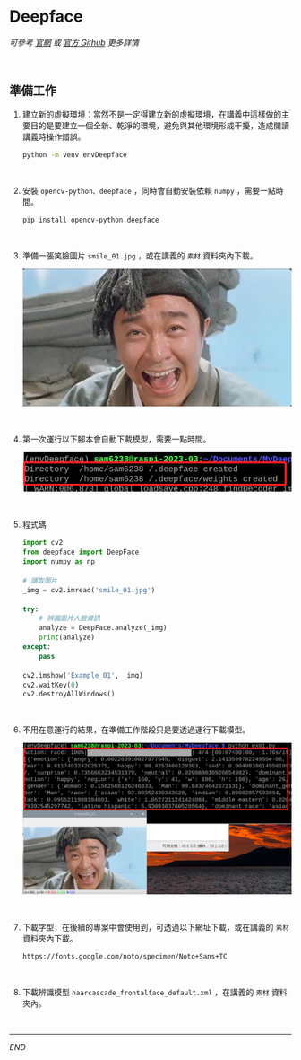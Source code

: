 # Deepface

_可參考 [官網](https://viso.ai/computer-vision/deepface/) 或 [官方 Github](https://github.com/serengil/deepface) 更多詳情_

<br>

## 準備工作

1. 建立新的虛擬環境：當然不是一定得建立新的虛擬環境，在講義中這樣做的主要目的是要建立一個全新、乾淨的環境，避免與其他環境形成干擾，造成閱讀講義時操作錯誤。

    ```bash
    python -m venv envDeepface
    ```

<br>

2. 安裝 `opencv-python、deepface` ，同時會自動安裝依賴 `numpy` ，需要一點時間。

    ```bash
    pip install opencv-python deepface
    ```

<br>

3. 準備一張笑臉圖片 `smile_01.jpg` ，或在講義的 `素材` 資料夾內下載。

    ![](images/img_01.png)

<br>

4. 第一次運行以下腳本會自動下載模型，需要一點時間。

    ![](images/img_02.png)

<br>

5. 程式碼

    ```python
    import cv2
    from deepface import DeepFace
    import numpy as np

    # 讀取圖片
    _img = cv2.imread('smile_01.jpg')     

    try:
        # 辨識圖片人臉資訊
        analyze = DeepFace.analyze(_img)  
        print(analyze)
    except:
        pass

    cv2.imshow('Example_01', _img)
    cv2.waitKey(0)
    cv2.destroyAllWindows()
    ```

<br>

6. 不用在意運行的結果，在準備工作階段只是要透過運行下載模型。

    ![](images/img_03.png)

<br>

7. 下載字型，在後續的專案中會使用到，可透過以下網址下載，或在講義的 `素材` 資料夾內下載。

    ```html
    https://fonts.google.com/noto/specimen/Noto+Sans+TC
    ```

<br>

8. 下載辨識模型 `haarcascade_frontalface_default.xml` ，在講義的 `素材` 資料夾內。

<br>

---

_END_
